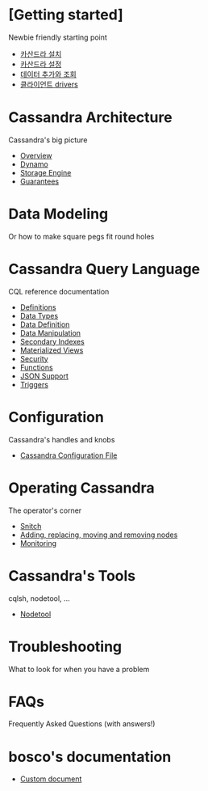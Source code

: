 
# [Getting started]
Newbie friendly starting point

* [카산드라 설치](./getting_started/installing.md)
* [카산드라 설정](./getting_started/configuring.md)
* [데이터 추가와 조회](./getting_started/querying.md)
* [클라이언트 drivers](./getting_started/drivers.md)


# Cassandra Architecture
Cassandra's big picture

* [Overview](./architecture/overview.md)
* [Dynamo](./architecture/dynamo.md)
* [Storage Engine](./architecture/storage_engine.md)
* [Guarantees](./architecture/guarantees.md)

# Data Modeling
Or how to make square pegs fit round holes

# Cassandra Query Language
CQL reference documentation

* [Definitions](./cql/definitions.md)
* [Data Types](./cql/types.md)
* [Data Definition](./cql/ddl.md)
* [Data Manipulation](./cql/dml.md)
* [Secondary Indexes](./cql/indexes.md)
* [Materialized Views](./cql/mvs.md)
* [Security](./cql/security.md)
* [Functions](./cql/functions.md)
* [JSON Support](./cql/json.md)
* [Triggers](./cql/triggers.md)

# Configuration
Cassandra's handles and knobs

* [Cassandra Configuration File](./configuration/cassandra_config_file.md)

# Operating Cassandra
The operator's corner

* [Snitch](./operating/snitch.md)
* [Adding, replacing, moving and removing nodes](./operating/topo_changes.md)
* [Monitoring](./operating/metrics.md)


# Cassandra's Tools
cqlsh, nodetool, ...

* [Nodetool](./tools/nodetool.md)

# Troubleshooting
What to look for when you have a problem

# FAQs
Frequently Asked Questions (with answers!)


# bosco's documentation
* [Custom document](./custom_document/term.md)




